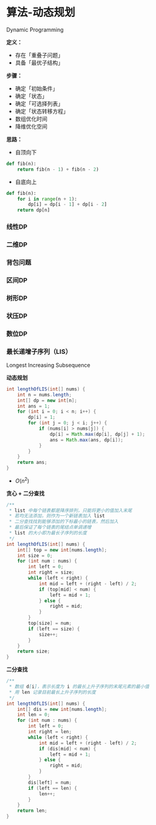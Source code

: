 # 算法-动态规划


<!--more-->

Dynamic Programming

**定义：**

- 存在「重叠子问题」
- 具备「最优子结构」

**步骤：**

- 确定「初始条件」
- 确定「状态」
- 确定「可选择列表」
- 确定「状态转移方程」
- 数组优化时间
- 降维优化空间

**思路：**

- 自顶向下

```python
def fib(n):
    return fib(n - 1) + fib(n - 2)
```

- 自底向上

```python
def fib(n):
    for i in range(n + 1):
        dp[i] = dp[i - 1] + dp[i - 2]
    return dp[n]
```

### 线性DP

### 二维DP

### 背包问题

### 区间DP

### 树形DP

### 状压DP

### 数位DP

### 最长递增子序列（LIS）

Longest Increasing Subsequence

**动态规划**

```java
int lengthOfLIS(int[] nums) {
    int n = nums.length;
    int[] dp = new int[n];
    int ans = 1;
    for (int i = 0; i < n; i++) {
        dp[i] = 1;
        for (int j = 0; j < i; j++) {
            if (nums[i] > nums[j]) {
                dp[i] = Math.max(dp[i], dp[j] + 1);
                ans = Math.max(ans, dp[i]);
            }
        }
    }
    return ans;
}
```

- $O(n^2)$

**贪心 + 二分查找**

```java
/**
 * list 中每个链表都是降序排列，只能将更小的值加入末尾
 * 若均无法添加，则作为一个新链表加入 list
 * 二分查找找到能够添加的下标最小的链表，然后加入
 * 最后保证了每个链表的尾结点单调递增
 * list 的大小即为最长子序列的长度
 */
int lengthOfLIS(int[] nums) {
    int[] top = new int[nums.length];
    int size = 0;
    for (int num : nums) {
        int left = 0;
        int right = size;
        while (left < right) {
            int mid = left + (right - left) / 2;
            if (top[mid] < num) {
                left = mid + 1;
            } else {
                right = mid;
            }
        }
        top[size] = num;
        if (left == size) {
            size++;
        }
    }
    return size;
}
```

**二分查找**

```java
/**
 * 数组 d[i]，表示长度为 i 的最长上升子序列的末尾元素的最小值
 * 用 len 记录目前最长上升子序列的长度
 */
int lengthOfLIS(int[] nums) {
    int[] dis = new int[nums.length];
    int len = 0;
    for (int num : nums) {
        int left = 0;
        int right = len;
        while (left < right) {
            int mid = left + (right - left) / 2;
            if (dis[mid] < num) {
                left = mid + 1;
            } else {
                right = mid;
            }
        }
        dis[left] = num;
        if (left == len) {
            len++;
        }
    }
    return len;
}
```

